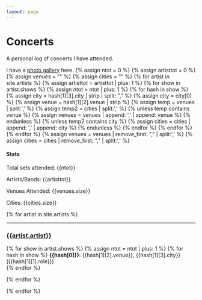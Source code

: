 ```yaml
--- 
layout: page 
---
```


<h1>Concerts</h1>
<p>A personal log of concerts I have attended.</p>
<p>I have a <a href="photogallery.html">photo gallery</a> here.
{% assign ntot = 0 %}
{% assign artisttot = 0 %}
{% assign venues = "" %}
{% assign cities = "" %}
{% for artist in site.artists %}
    {% assign artisttot = artisttot | plus: 1 %}
    {% for show in artist.shows %}
        {% assign ntot = ntot | plus: 1 %}
        {% for hash in show %}
            {% assign city = hash[1][3].city | strip | split: "," %}
            {% assign city = city[0] %}
            {% assign venue = hash[1][2].venue | strip %}
            {% assign temp = venues | split:',' %}
            {% assign temp2 = cities | split:',' %}
            {% unless temp contains venue %}
            {% assign venues = venues | append: ',' | append: venue %}
            {% endunless %}
            {% unless temp2 contains city %}
            {% assign cities = cities | append: ',' | append: city %}
            {% endunless %}
        {% endfor %}
    {% endfor %}
{% endfor %}
{% assign venues = venues | remove_first: "," | split:',' %}
{% assign cities = cities | remove_first: "," | split:',' %}
<h4>Stats</h4>
<p> Total sets attended: {{ntot}} </p>
<p>Artists/Bands: {{artisttot}}</p>
<p>Venues Attended: {{venues.size}}</p>
<p>Cities: {{cities.size}}</p>
{% for artist in site.artists %}
<hr>
<h3><a href="{{artist.url}}">{{artist.artist}}</a></h3>
{% for show in artist.shows %}
{% assign ntot = ntot | plus: 1 %}
{% for hash in show %}
<b>{{hash[0]}}</b>: {{hash[1][2].venue}}, {{hash[1][3].city}} ({{hash[1][1].role}})<br>
{% endfor %}


{% endfor %}

{% endfor %}

